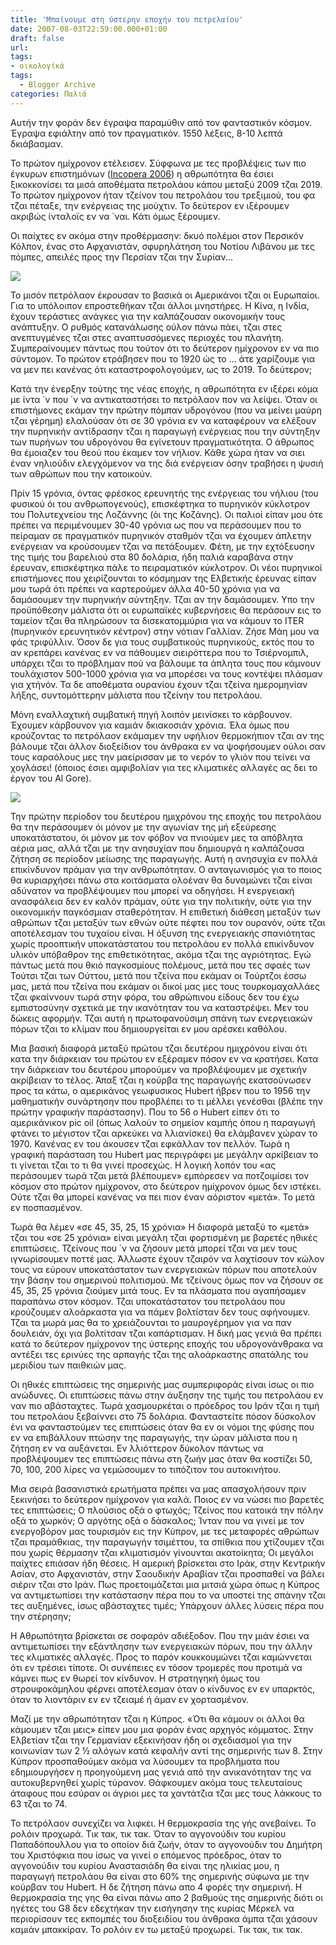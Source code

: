 ```yaml
---
title: 'Μπαίνουμε στη ύστερην εποχήν του πετρελαίου'
date: 2007-08-03T22:59:00.000+01:00
draft: false
url: 
tags: 
- οικολογίκά
tags:
  - Blogger Archive
categories: Παλιά
---
```


Αυτήν την φοράν δεν έγραψα παραμύθιν από τον φανταστικόν κόσμον. Έγραψα εφιάλτην από τον πραγματικόν. 1550 λέξεις, 8-10 λεπτά δκιάβασμαν.  
  
Το πρώτον ημίχρονον ετέλεισεν. Σύφφωνα με τες προβλέψεις των πιο έγκυρων επιστημόνων ([Incopera 2006](http://www.esc.ethz.ch/news/colloquia/ss06/incropera)) η αθρωπότητα θα έσιει ξικοκκονίσει τα μισά αποθέματα πετρολάου κάπου μεταξύ 2009 τζαι 2019. Το πρώτον ημίχρονον ήταν τζείνον του πετρολάου του τρεξιμιού, του φα τζαι πέταξε, την ενέργειας της μούχτιν. Το δεύτερον εν ιξέρουμεν ακριβώς ίνταλοϊς εν να ΄ναι. Κάτι όμως ξέρουμεν.  
  
Οι παίχτες εν ακόμα στην προθέρμασην: δκυό πολέμοι στον Περσικόν Κόλπον, ένας στο Αφχανιστάν, σφυρηλάτηση του Νοτίου Λιβάνου με τες πόμπες, απειλές προς την Περσίαν τζαι την Συρίαν...  
  
[![](https://blogger.googleusercontent.com/img/b/R29vZ2xl/AVvXsEjD4uanU6cswVZ4mznmSwUlCMlTr7K1EtlDjbE4xHZvChI5wn9XTRmvfnvwBnqLRRW2Oe4k6Y5UTuEEj2OjSd9Ymsd5IxiM3bYMHmFTLMBhU2avgN_QnEGyuhzl3d2kogveDdoi81r2ShE/s400/Image+1.png)](https://blogger.googleusercontent.com/img/b/R29vZ2xl/AVvXsEjD4uanU6cswVZ4mznmSwUlCMlTr7K1EtlDjbE4xHZvChI5wn9XTRmvfnvwBnqLRRW2Oe4k6Y5UTuEEj2OjSd9Ymsd5IxiM3bYMHmFTLMBhU2avgN_QnEGyuhzl3d2kogveDdoi81r2ShE/s1600-h/Image+1.png)  
  
Το μισόν πετρόλαον έκρουσαν το βασικά οι Αμερικάνοι τζαι οι Ευρωπαίοι. Για το υπόλοιπον επροστεθήκαν τζαι άλλοι μνηστήρες. Η Κίνα, η Ινδία, έχουν τεράστιες ανάγκες για την καλπάζουσαν οικονομικήν τους ανάπτυξην. Ο ρυθμός κατανάλωσης ούλον πάνω πάει, τζαι στες ανεπτυγμένες τζαι στες αναπτυσσόμενες περιοχές του πλανήτη. Συμπεραίνουμεν πάντως που τούτον ότι το δεύτερον ημίχρονον εν να πιο σύντομον. Το πρώτον ετράβησεν που το 1920 ώς το ... άτε χαρίζουμε για να μεν πει κανένας ότι καταστροφολογούμεν, ως το 2019. Το δεύτερον;  
  
Κατά την ένερξην τούτης της νέας εποχής, η αθρωπότητα εν ιξέρει κόμα με ίντα ΄ν που ΄ν να αντικαταστήσει το πετρόλαον πον να λείψει. Όταν οι επιστήμονες εκάμαν την πρώτην πόμπαν υδρογόνου (που να μείνει μαύρη τζαι γέρημη) ελαλούσαν ότι σε 30 γρόνια εν να καταφέρουν να ελέξουν την πυρηνικήν αντίδρασην τζαι η παραγωγή ενέργειας που την σύντηξην των πυρήνων του υδρογόνου θα εγίνετουν πραγματικότητα. Ο άθρωπος θα έμοιαζεν του θεού που έκαμεν τον νήλιον. Κάθε χώρα ήταν να σιει έναν νηλιούδιν ελεγχόμενον να της διά ενέργειαν όσην τραβήσει η ψυσιή των αθρώπων που την κατοικούν.  
  
Πρίν 15 γρόνια, όντας φρέσκος ερευνητής της ενέργειας του νήλιου (του φυσικού όι του ανθρωπογενούς), επισκέφτηκα το πυρηνικόν κύκλοτρον του Πολυτεχνείου της Λοζάννης (όι της Κοζάνης). Οι παλιοί είπαν μου ότε πρέπει να περιμένουμεν 30-40 γρόνια ως που να περάσουμεν που το πείραμαν σε πραγματικόν πυρηνικόν σταθμόν τζαι να έχουμεν άπλετην ενέργειαν να κρούσουμεν τζαι να πετάξουμεν. Φέτη, με την εχτόξευσην της τιμής του βαρελιού στα 80 δολάρια, ήδη παλιά καραβάνα στην έρευναν, επισκέφτηκα πάλε το πειραματικόν κύκλοτρον. Οι νέοι πυρηνικοί επιστήμονες που χειρίζουνται το κόσμημαν της Ελβετικής έρευνας είπαν μου τωρά ότι πρέπει να καρτερούμεν άλλα 40-50 χρόνια για να δαμάσουμεν την πυρηνικήν σύντηξην. Τζαι αν την δαμάσουμεν. Υπο την προϋπόθεσην μάλιστα ότι οι ευρωπαϊκές κυβερνήσεις θα περάσουν εις το ταμείον τζαι θα πληρώσουν τα δισεκατομμύρια για να κάμουν το ITER (πυρηνικόν ερευνητικόν κέντρον) στην νότιαν Γαλλίαν. Ζήσε Μάη μου να φάς τριφύλλιν. Όσον δε για τους συμβατικούς πυρηνικούς, εκτός που το αν κρεπάρει κανένας εν να πάθουμεν σιειρόττερα που το Τσιέρνομπιλ, υπάρχει τζαι το πρόβλημαν πού να βάλουμε τα άπλητα τους που κάμνουν τουλάχιστον 500-1000 χρόνια για να μπορέσει να τους κοντέψει πλάσμαν για χτήνόν. Τα δε αποθέματα ουρανίου έχουν τζαι τζείνα ημερομηνίαν λήξης, συντομόττερην μάλιστα που τζείνην του πετρολάου.  
  
Μόνη εναλλαχτική συμβατική πηγή λοιπόν μεινίσκει το κάρβουνον. Έχουμεν κάρβουνον για καμιάν δκιακοσιάν χρόνια. Έλα όμως που κρούζοντας το πετρόλαον εκάμαμεν την υφήλιον θερμοκήπιον τζαι αν της βάλουμε τζαι άλλον διοξείδιον του άνθρακα εν να ψοφήσουμεν ούλοι σαν τους καραόλους μες την μαείρισσαν με το νερόν το γλιόν που τείνει να χογλάσει! (όποιος έσιει αμφιβολίαν για τες κλιματικές αλλαγές ας δει το έργον του Al Gore).  
  
[![](https://blogger.googleusercontent.com/img/b/R29vZ2xl/AVvXsEhW1f01lr0m51B23qZ7L-Z2F-31_JKGlUTCHgTQ_8R81RpVHkg9w1khFShMP8ukbddlT9ITdQw3cf3hYnqPQQFukqLjtlbpeL5EY7gUgUOA5JHxeOeSjGjG8xhW57qm1Ns3vpVs1mVzmvc/s400/rechauffement.jpg)](https://blogger.googleusercontent.com/img/b/R29vZ2xl/AVvXsEhW1f01lr0m51B23qZ7L-Z2F-31_JKGlUTCHgTQ_8R81RpVHkg9w1khFShMP8ukbddlT9ITdQw3cf3hYnqPQQFukqLjtlbpeL5EY7gUgUOA5JHxeOeSjGjG8xhW57qm1Ns3vpVs1mVzmvc/s1600-h/rechauffement.jpg)  
  
Την πρώτην περίοδον του δευτέρου ημιχρόνου της εποχής του πετρολάου θα την περάσουμεν όι μόνον με την αγωνίαν της μή εξεύρεσης υποκατάστατου, όι μόνον με τον φόβον να πνιούμεν μες τα απόβλητα αέρια μας, αλλά τζαι με την ανησυχίαν που δημιουργά η καλπάζουσα ζήτηση σε περίοδον μείωσης της παραγωγής. Αυτή η ανησυχία εν πολλά επικίνδυνον πράμαν για την ανθρωπότηταν. Ο ανταγωνισμός για το ποιος θα κυριαρχήσει πάνω στα κοιτάσματα ολοέναν θα δυναμώνει τζαι είναι αδύνατον να προβλέψουμεν που μπορεί να οδηγήσει. Η ενεργειακή ανασφάλεια δεν εν καλόν πράμαν, ούτε για την πολιτικήν, ούτε για την οικονομικήν παγκόσμιαν σταθερότηταν. Η επιθετική διάθεση μεταξύν των αθρώπων τζαι μεταξύν των εθνών ούτε πέφτει που τον ουρανόν, ούτε τζαι αποτέλεσμαν του τυχαίου είναι. Η όξυνση της ενεργειακής σπανιότητας χωρίς προοπτικήν υποκατάστατου του πετρολάου εν πολλά επικίνδυνον υλικόν υπόβαθρον της επιθετικότητας, ακόμα τζαι της αγριότητας. Εγώ πάντως μετά που θκιό παγκοσμίους πολέμους, μετά που τες σφαές των Τούτσι τζαι των Ούττου, μετά που τζείνα που εκάμαν οι Τούρτζοι έσσω μας, μετά που τζείνα που εκάμαν οι δικοί μας μες τους τουρκομαχαλλάες τζαι φκαίννουν τωρά στην φόρα, του αθρώπινου είδους δεν του έχω εμπιστοσύνην σχετικά με την ικανότηταν του να καταστρέψει. Μεν του δώκεις αφορμήν. Τζαι αυτή η πρωτοφανούσιμη σπάνη των ενεργειακών πόρων τζαι το κλίμαν που δημιουργείται εν μου αρέσκει καθόλου.  
  
Μια βασική διαφορά μεταξύ πρώτου τζαι δευτέρου ημιχρόνου είναι ότι κατα την διάρκειαν του πρώτου εν εξέραμεν πόσον εν να κρατήσει. Κατα την διάρκειαν του δευτέρου μπορούμεν να προβλέψουμεν με σχετικήν ακρίβειαν το τέλος. Άπαξ τζαι η κούρβα της παραγωγής εκατσούνωσεν προς τα κάτω, ο αμερικάνος γεωφυσικος Hubert ήβρεν που το 1956 την μαθηματικήν συνάρτησην που προβλέπει το τι μέλλει γενέσθαι (βλέπε την πρώτην γραφικήν παράστασην). Που το 56 ο Hubert είπεν ότι το αμερικάνικον pic oil (όπως λαλούν το σημείον καμπής όπου η παραγωγή φτάνει το μέγιστον τζαι αρκεύκει να λλιανίσκει) θα ελάμβανεν χώραν το 1970. Κανένας εν του άκουσεν τζαι εφκάλλαν τον πελλόν. Τωρά η γραφική παράσταση του Hubert μας περιγράφει με μεγάλην αρκίβειαν το τι γίνεται τζαι το τι θα γινεί προσεχώς. Η λογική λοπόν του «ας περάσουμεν τωρά τζαι μετά βλέπουμεν» εμπόρεσεν να ποτζοιμίσει τον κόσμον στο πρώτον ημίχρονον, στο δεύτερον ημίχρονον όμως δεν ιστέκει. Ούτε τζαι θα μπορεί κανένας να πει πιον έναν αόριστον «μετά». Το μετά εν ποσπασμένον.  
  
Τωρά θα λέμεν «σε 45, 35, 25, 15 χρόνια» Η διαφορά μεταξύ το «μετά» τζαι του «σε 25 χρόνια» είναι μεγάλη τζαι φορτισμένη με βαρετές ηθικές επιπτώσεις. Τζείνους που ΄ν να ζήσουν μετά μπορεί τζαι να μεν τους ιγνωρίσουμεν ποττέ μας. Άλλωστε έχουν τζαιρόν να λαχτίσουν τον κώλον τους να εύρουν υποκατάστατον των ενεργειακών πόρων που αποτελούν την βάσην του σημερινού πολιτισμού. Με τζείνους όμως πον να ζήσουν σε 45, 35, 25 γρόνια ζιούμεν μιτά τους. Εν τα πλάσματα που αγαπήσαμεν παραπάνω στον κόσμον. Τζαι υποκατάστατον του πετρολάου που κρούζουμεν αλοάρκαστα για να πάμεν βολτίσταν δεν τους αφήνουμεν. Τζαι τα μωρά μας θα το χρειάζουνται το μαυρογέρημον για να παν δουλειάν, όχι για βολτίτσαν τζαι καπάρτισμαν. Η δική μας γενιά θα πρέπει κατά το δεύτερον ημίχρονον της ύστερης εποχής του υδρογονάνθρακα να αντέξει τες ερινύες της αρπαγής τζαι της αλοάρκαστης σπατάλης του μεριδίου των παιθκιών μας.  
  
Οι ηθικές επιπτώσεις της σημερινής μας συμπεριφοράς είναι ίσως οι πιο ανώδυνες. Οι επιπτώσεις πάνω στην άυξησην της τιμής του πετρολάου εν ναν πιο αβάσταχτες. Τωρά χασμουρκέται ο πρόεδρος του Ιράν τζαι η τιμή του πετρολάου ξεβαίννει στο 75 δολάρια. Φανταστείτε πόσον δύσκολον ένι να φανταστούμεν τες επιπτώσεις όταν θα εν οι νόμοι της φύσης που εν να επιβάλλουν πτώσην της παραγωγής, την ώραν μάλιστα που η ζήτηση εν να αυξάνεται. Εν λλιόττερον δύκολον πάντως να προβλέψουμεν τες επιπτώσεις πάνω στη ζωήν μας όταν θα κοστίζει 50, 70, 100, 200 λίρες να γεμώσουμεν το τιπόζιτον του αυτοκινήτου.  
  
Μια σειρά βασανιστικά ερωτήματα πρέπει να μας απασχολήσουν πριν ξεκινήσει το δεύτερον ημίχρονον για καλά. Ποιος εν να νώσει πιο βαρετές τες επιπτώσεις; Ο πλούσιος οξά ο φτωχός; Τζείνος που κατοικά την πόλην οξά το χωρκόν; Ο αργότης οξά ο δάσκαλος; Ίνταν που να γινεί με τον ενεργοβόρον μας τουρισμόν εις την Κύπρον, με τες μεταφορές αθρώπων τζαι πραμάθκιας, την παραγωγήν τσιμέττου, τα σπίθκια που χτίζουμεν τζαι που χωρίς θέρμασην τζαι κλιματισμόν γίνουνται ακατοίκητα; Οι μεγάλοι παίχτες επιάσαν ήδη θέσεις. Η αμερική βρίσκεται στο Ιράκ, στην Κεντρικήν Ασίαν, στο Αφχανιστάν, στην Σαουδικήν Αραβίαν τζαι προσπαθεί να βάλει σιέριν τζαι στο Ιράν. Πως προετοιμάζεται μια μιτσιά χώρα όπως η Κύπρος να αντιμετωπίσει την κατάστασην πέρα που το να υποστεί της σπάνην τζαι τες αυξημένες, ίσως αβάσταχτες τιμές; Υπάρχουν άλλες λύσεις πέρα που την στέρησην;  
  
Η Αθρωπότητα βρίσκεται σε σοφαρόν αδιέξοδον. Που την μιάν έσιει να αντιμετωπίσει την εξάντλησην των ενεργειακών πόρων, που την άλλην τες κλιματικές αλλαγές. Προς το παρόν κουκκουμώνει τζαι καμώννεται ότι εν τρέσιει τίποτε. Οι συνέπειες εν τόσον τρομερές που προτιμά να κάμνει πως εν θωρεί τον κίνδυνον. Η στρατηγηκή όμως του στρουφοκάμηλου φέρνει αποτέλεσμαν όταν ο κίνδυνος εν εν υπαρκτός, όταν το λιοντάριν εν εν τζειαμέ ή άμαν εν χορτασμένον.  
  
Μαζί με την αθρωπότηταν τζαι η Κύπρος. «Ότι θα κάμουν οι άλλοι θα κάμουμεν τζαι μεις» είπεν μου μια φοράν ένας αρχηγός κόμματος. Στην Ελβετίαν τζαι την Γερμανίαν εξεκινήσαν ήδη οι σχεδιασμοί για την κοινωνίαν των 2 ½ αλόγων κατά κεφαλήν αντί της σημερινής των 8. Στην Κύπρον προσπαθούμεν ακόμα να λύσουμεν τα προβλήματα που εδημιουργήσεν η προηγούμενη μας γενιά από την ανικανότηταν της να αυτοκυβερνηθεί χωρίς τύρανον. Θάφκουμεν ακόμα τους τελευταίους άταφους που εσύραν οι άγριοι μες τα χαντάτζια τζαι μες τους λάκκους το 63 τζαι το 74.  
  
Το πετρόλαον συνεχίζει να λιφκει. Η θερμοκρασία της γής ανεβαίνει. Το ρολόιν προχωρά. Τικ τακ, τικ τακ. Όταν το αγγονούδιν του κυρίου Παπαδόπουλλου για το οποίον διά ζωήν, όταν το αγγονούδιν του Δημήτρη του Χριστόφκια που ίσως να γινεί ο επόμενος πρόεδρος, όταν το αγγονούδιν του κυρίου Αναστασιάδη θα είναι της ηλικίας μου, η παραγωγή πετρολάου θα είναι στο 60% της σημερινής σύφωνα με την κούρβαν του Hubert. Η δε ζήτηση πάνω απο 4 φορές την σημερινή. Η θερμοκρασία της γης θα είναι πάνω απο 2 βαθμούς της σημερινής διότι οι ηγέτες του G8 δεν εδεχτήκαν την εισήγησην της κυρίας Μέρκελ να περιορίσουν τες εκπομπές του διοξειδίου του άνθρακα άμπα τζαι χάσουν καμιάν μπακκίραν. Το ρολόιν εν τω μεταξύ προχωρεί. Τικ τακ, τικ τακ.
